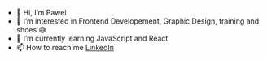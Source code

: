 - 👋 Hi, I’m Pawel
- 👀 I’m interested in Frontend Developement, Graphic Design, training and shoes 😅
- 🌱 I’m currently learning JavaScript and React
- 📫 How to reach me [LinkedIn](https://www.linkedin.com/in/pawe%C5%82-skrobski-ab9534146/)

<!---
skrpawel/skrpawel is a ✨ special ✨ repository because its `README.md` (this file) appears on your GitHub profile.
You can click the Preview link to take a look at your changes.
--->
